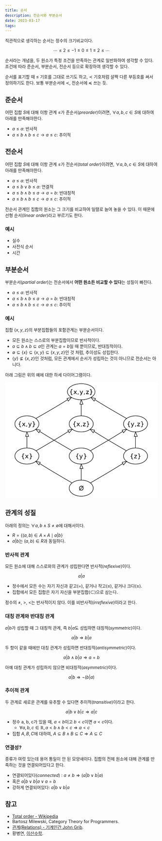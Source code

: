 ```yaml
---
title: 순서
description: 전순서와 부분순서
date: 2023-03-17
tags:
---
```


직관적으로 생각하는 순서는 정수의 크기비교이다.

$$
\cdots \le 2 \le -1 \le 0 \le 1 \le 2 \le \cdots
$$

순서라는 개념을, 두 원소가 특정 조건을 만족하는 관계로 일반화하여 생각할 수 있다.
조건에 따라 준순서, 부분순서, 전순서 등으로 확장하여 생각할 수 있다.

순서를 표기할 때 $\le$ 기호를 그대로 쓰기도 하고, $\prec$ 기호처럼 살짝 다른 부등호를 써서 정의하기도 한다. 보통 부분순서에 $\prec$, 전순서에 $\preceq$ 쓰는 듯.

## 준순서

어떤 집합 $S$에 대해 이항 관계 $\le$가 준순서(*preorder*)이려면, $\forall a, b, c \in S$에 대하여 아래를 만족해야한다.

- $a \le a$: 반사적
- $a \le b \land b \le c \rightarrow a \le c$: 추이적

## 전순서

어떤 집합 $S$에 대해 이항 관계 $\le$가 전순서(*total order*)이려면, $\forall a, b, c \in S$에 대하여 아래를 만족해야한다.

- $a \le a$: 반사적
- $a \le b \lor b \le a$: 연결적
- $a \le b \land b \le a \rightarrow a = b$: 반대칭적
- $a \le b \land b \le c \rightarrow a \le c$: 추이적

전순서 관계인 집합의 원소는 그 크기를 비교하여 일렬로 늘여 놓을 수 있다. 이 때문에 선형 순서(*linear order*)라고 부르기도 한다.

### 예시

- 실수
- 사전식 순서
- 시간

## 부분순서

부분순서(*partial order*)는 전순서에서 **어떤 원소든 비교할 수 있다**는 성질이 빠진다.

- $a \le a$: 반사적
- $a \le b \land b \le a \rightarrow a = b$: 반대칭적
- $a \le b \land b \le c \rightarrow a \le c$: 추이적

### 예시

집합 $\{x, y, z\}$의 부분집합들의 포함관계는 부분순서이다.

- 모든 원소는 스스로의 부분집합이므로 반사적이다.
- $a \subseteq b \land b \subseteq a$인 관계는 $a = b$일 때 뿐이므로, 반대칭적이다.
- $\emptyset \subseteq \{x\} \subseteq \{x, y\} \subseteq \{x,y,z\}$인 것 처럼, 추이성도 성립한다.
- $\{ y \} \not\subseteq \{x, z\}$인 것처럼, 모든 관계에서 순서가 성립하는 것이 아니므로 전순서는 아니다.

아래 그림은 위의 예에 대한 하세 다이어그램이다.

![](../assets/hasse_diagram_of_powerset.png)

## 관계의 성질

아래의 정의는 $\forall a, b \land S \neq \emptyset$에 대해서이다.

- $R=\{(a, b) \in A \times A \mid  a | b\}$
- $a|b$는 $(a, b) \in R$과 동일하다.

### 반사적 관계

모든 원소에 대해 스스로와의 관계가 성립한다면 반사적(*reflexive*)이다.

$$
a|a
$$

- 정수에서 모든 수는 자기 자신과 같고($=$), 같거나 작고($\le$), 같거나 크다($\ge$).
- 집합에서 모든 집합은 자기 자신을 부분집합($\subset$)으로 삼는다.

정수의 $\ne$, $\gt$, $\lt$는 반사적이지 않다. 이를 비반사적(*irreflexive*)이라고 한다.

### 대칭 관계와 반대칭 관계

$a|b$가 성립할 때 그 대칭적 관계, 즉 $b|a$도 성립하면 대칭적(*symmetric*)이다.

$$
a|b \Rightarrow b|a
$$

두 항이 같을 때에만 대칭 관계가 성립하면 반대칭적(*antisymmetric*)이다.

$$
a|b \land b|a \Rightarrow a = b
$$

아예 대칭 관계가 성립하지 않으면 비대칭적(*asymmetric*)이다.

$$
a|b \Rightarrow \lnot (b|a)
$$

### 추이적 관계

두 관계로 새로운 관계를 유추할 수 있다면 추이적(*transitive*)이라고 한다.

$$
a|b \lor b|c \Rightarrow a|c
$$


- 정수 a, b, c가 있을 때, $a < b$이고 $b < c$이면 $a < c$이다.
	- $\forall a, b, c \in \mathbb{R}, a < b \land b < c \Rightarrow a < c$
- 집합 $A, B, C$에 대하여, $A \subseteq B \land B \subseteq C \Rightarrow A \subseteq C$

### 연결성?

종류가 여럿 있는데 용어 통일이 안 된 모양새이다.
집합의 전체 원소에 대해 관계를 만족하는 것을 연결되어있다고 한다.

- 연결되어있다(*connected*) : $a \neq b \Rightarrow (a|b \lor b|a)$
- 혹은 $a|b \lor b|a \lor a = b$
- 강하게 연결되어있다: $a|b \lor b|a$

## 참고

- [Total order - Wikipedia](https://en.wikipedia.org/wiki/Total_order)
- Bartosz Milewski, Category Theory for Programmers.
- [관계(Relations) - 기계인간 John Grib](https://johngrib.github.io/wiki/relations/#%EB%8C%80%EC%B9%AD-%EB%B0%98%EB%8C%80%EC%B9%AD-%EA%B4%80%EA%B3%84).
- 황병연, [이산수학](http://www.kocw.net/home/cview.do?lid=89d3066f26b87171).
